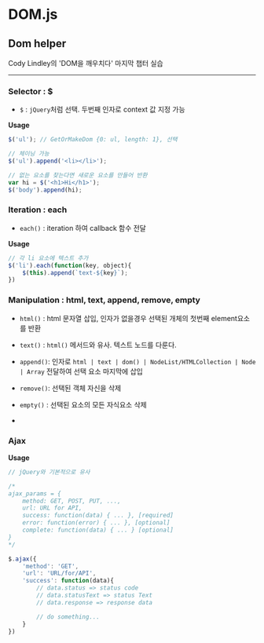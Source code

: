 # DOM.js
## Dom helper
Cody Lindley의 'DOM을 깨우치다' 마지막 챕터 실습

---

### Selector : $

 - `$` : `jQuery`처럼 선택. 두번째 인자로 context 값 지정 가능

**Usage**
```javascript
$('ul'); // GetOrMakeDom {0: ul, length: 1}, 선택

// 체이닝 가능
$('ul').append('<li></li>');

// 없는 요소를 찾는다면 새로운 요소를 만들어 반환
var hi = $('<h1>Hi</h1>');
$('body').append(hi);
```


### Iteration : each

 - `each()` : iteration 하여 callback 함수 전달

**Usage**
```javascript
// 각 li 요소에 텍스트 추가
$('li').each(function(key, object){
	$(this).append(`text-${key}`);
})
```


### Manipulation : html, text, append, remove, empty

 - `html()` : html 문자열 삽입, 인자가 없을경우 선택된 개체의 첫번째 element요소를 반환
 - `text()` : `html()` 메서드와 유사. 텍스트 노드를 다룬다.
 - `append()`: 인자로 `html | text | dom() | NodeList/HTMLCollection | Node | Array` 전달하여 선택 요소 마지막에 삽입
 - `remove()`: 선택된 객체 자신을 삭제
 - `empty()` : 선택된 요소의 모든 자식요소 삭제

-

### Ajax

**Usage**

```javascript
// jQuery와 기본적으로 유사

/*
ajax_params = {
	method: GET, POST, PUT, ...,
	url: URL for API,
	success: function(data) { ... }, [required]
	error: function(error) { ... }, [optional]
	complete: function(data) { ... } [optional]
}
*/

$.ajax({
	'method': 'GET',
	'url': 'URL/for/API',
	'success': function(data){
		// data.status => status code
		// data.statusText => status Text
		// data.response => response data

		// do something...
	}
})
```
